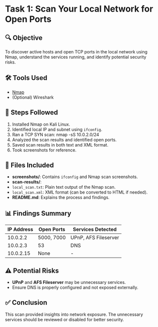 # Task 1: Scan Your Local Network for Open Ports

## 🔍 Objective
To discover active hosts and open TCP ports in the local network using Nmap, understand the services running, and identify potential security risks.

## 🛠 Tools Used
- [Nmap](https://nmap.org/)
- (Optional) Wireshark

## 🧾 Steps Followed
1. Installed Nmap on Kali Linux.
2. Identified local IP and subnet using `ifconfig`.
3. Ran a TCP SYN scan:  nmap -sS 10.0.2.0/24
4. Analyzed the scan results and identified open ports.
5. Saved scan results in both text and XML format.
6. Took screenshots for reference.

## 📂 Files Included
- **screenshots/**: Contains `ifconfig` and Nmap scan screenshots.
- **scan-results/**:
- `local_scan.txt`: Plain text output of the Nmap scan.
- `local_scan.xml`: XML format (can be converted to HTML if needed).
- **README.md**: Explains the process and findings.

## 📊 Findings Summary
| IP Address | Open Ports | Services Detected |
|------------|------------|-------------------|
| 10.0.2.2   | 5000, 7000 | UPnP, AFS Fileserver |
| 10.0.2.3   | 53         | DNS |
| 10.0.2.15  | None       | - |

## ⚠️ Potential Risks
- **UPnP** and **AFS Fileserver** may be unnecessary services.
- Ensure DNS is properly configured and not exposed externally.

## ✅ Conclusion
This scan provided insights into network exposure. The unnecessary services should be reviewed or disabled for better security.
